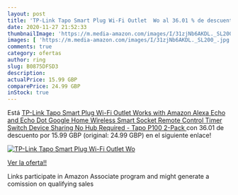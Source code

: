 ```yaml
---
layout: post
title: 'TP-Link Tapo Smart Plug Wi-Fi Outlet  Wo al 36.01 % de descuento'
date: 2020-11-27 21:52:33
thumbnailImage: 'https://m.media-amazon.com/images/I/31zjNb6AKDL._SL200_.jpg'
images: [ 'https://m.media-amazon.com/images/I/31zjNb6AKDL._SL200_.jpg' ]
comments: true
category: ofertas
author: ring
slug: B0875DFSD3
description:
actualPrice: 15.99 GBP
comparePrice: 24.99 GBP
inStock: true
---
```


Está [TP-Link Tapo Smart Plug Wi-Fi Outlet  Works with Amazon Alexa  Echo and Echo Dot   Google Home  Wireless Smart Socket  Remote Control Timer Switch  Device Sharing  No Hub Required - Tapo P100  2-Pack ](https://www.amazon.co.uk/dp/B0875DFSD3/?tag=tolees0a-21) con 36.01 de descuento por 15.99 GBP (original: 24.99 GBP) en el siguiente enlace!

[![TP-Link Tapo Smart Plug Wi-Fi Outlet  Wo](https://m.media-amazon.com/images/I/31zjNb6AKDL._SL200_.jpg)](https://www.amazon.co.uk/dp/B0875DFSD3/?tag=tolees0a-21)

[Ver la oferta!!](https://www.amazon.co.uk/dp/B0875DFSD3/?tag=tolees0a-21)

Links participate in Amazon Associate program and might generate a comission on qualifying sales



